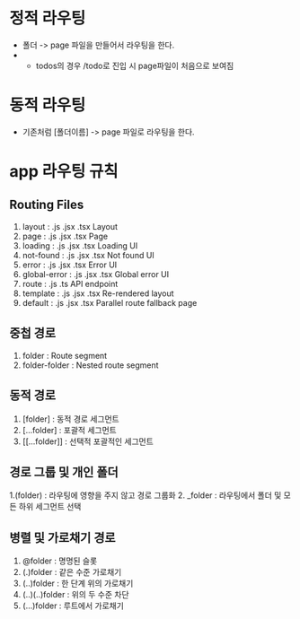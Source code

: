 # 정적 라우팅

- 폴더 -> page 파일을 만들어서 라우팅을 한다.
- - todos의 경우 /todo로 진입 시 page파일이 처음으로 보여짐

# 동적 라우팅

- 기존처럼 [폴더이름] -> page 파일로 라우팅을 한다.

# app 라우팅 규칙

## Routing Files

1. layout : .js .jsx .tsx Layout
2. page : .js .jsx .tsx Page
3. loading : .js .jsx .tsx Loading UI
4. not-found : .js .jsx .tsx Not found UI
5. error : .js .jsx .tsx Error UI
6. global-error : .js .jsx .tsx Global error UI
7. route : .js .ts API endpoint
8. template : .js .jsx .tsx Re-rendered layout
9. default : .js .jsx .tsx Parallel route fallback page

## 중첩 경로

1. folder : Route segment
2. folder-folder : Nested route segment

## 동적 경로

1. [folder] : 동적 경로 세그먼트
2. [...folder] : 포괄적 세그먼트
3. [[...folder]] : 선택적 포괄적인 세그먼트

## 경로 그룹 및 개인 폴더

1.(folder) : 라우팅에 영향을 주지 않고 경로 그룹화 2. \_folder : 라우팅에서 폴더 및 모든 하위 세그먼트 선택

## 병렬 및 가로채기 경로

1. @folder : 명명된 슬롯
2. (.)folder : 같은 수준 가로채기
3. (..)folder : 한 단계 위의 가로채기
4. (..)(..)folder : 위의 두 수준 차단
5. (...)folder : 루트에서 가로채기

